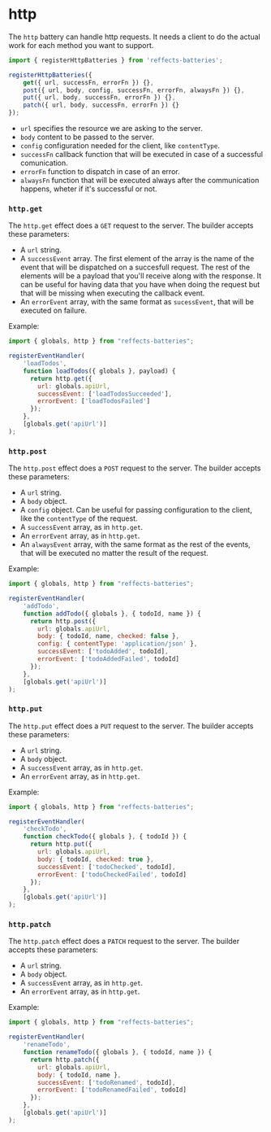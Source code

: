 # http

The `http` battery can handle http requests. It needs a client to do the actual work for each method you want to support.

```js
import { registerHttpBatteries } from 'reffects-batteries';

registerHttpBatteries({
    get({ url, successFn, errorFn }) {},
    post({ url, body, config, successFn, errorFn, alwaysFn }) {},
    put({ url, body, successFn, errorFn }) {},
    patch({ url, body, successFn, errorFn }) {}
});
```

- `url` specifies the resource we are asking to the server.
- `body` content to be passed to the server.
- `config` configuration needed for the client, like `contentType`.
- `successFn` callback function that will be executed in case of a successful comunication.
- `errorFn` function to dispatch in case of an error.
- `alwaysFn` function that will be executed always after the communication happens, wheter if it's successful or not.


### `http.get`

The `http.get` effect does a `GET` request to the server. The builder accepts these parameters:

- A `url` string.
- A `successEvent` array. The first element of the array is the name of the event that will be dispatched on a succesfull request. The rest of the elements will be a payload that you'll receive along with the response. It can be useful for having data that you have when doing the request but that will be missing when executing the callback event.
- An `errorEvent` array, with the same format as `sucessEvent`, that will be executed on failure. 

Example:

```js
import { globals, http } from "reffects-batteries";

registerEventHandler(
    'loadTodos',
    function loadTodos({ globals }, payload) {
      return http.get({
        url: globals.apiUrl,
        successEvent: ['loadTodosSucceeded'],
        errorEvent: ['loadTodosFailed']
      });
    },
    [globals.get('apiUrl')]
);
```

### `http.post`

The `http.post` effect does a `POST` request to the server. The builder accepts these parameters:

- A `url` string.
- A `body` object.
- A `config` object. Can be useful for passing configuration to the client, like the `contentType` of the request.
- A `successEvent` array, as in `http.get`.
- An `errorEvent` array, as in `http.get`. 
- An `alwaysEvent` array, with the same format as the rest of the events, that will be executed no matter the result of the request. 

Example:

```js
import { globals, http } from "reffects-batteries";

registerEventHandler(
    'addTodo',
    function addTodo({ globals }, { todoId, name }) {
      return http.post({
        url: globals.apiUrl,
        body: { todoId, name, checked: false },
        config: { contentType: 'application/json' },
        successEvent: ['todoAdded', todoId],
        errorEvent: ['todoAddedFailed', todoId]
      });
    },
    [globals.get('apiUrl')]
);
```

### `http.put`

The `http.put` effect does a `PUT` request to the server. The builder accepts these parameters:

- A `url` string.
- A `body` object.
- A `successEvent` array, as in `http.get`.
- An `errorEvent` array, as in `http.get`. 

Example:

```js
import { globals, http } from "reffects-batteries";

registerEventHandler(
    'checkTodo',
    function checkTodo({ globals }, { todoId }) {
      return http.put({
        url: globals.apiUrl,
        body: { todoId, checked: true },
        successEvent: ['todoChecked', todoId],
        errorEvent: ['todoCheckedFailed', todoId]
      });
    },
    [globals.get('apiUrl')]
);
```

### `http.patch`

The `http.patch` effect does a `PATCH` request to the server. The builder accepts these parameters:

- A `url` string.
- A `body` object.
- A `successEvent` array, as in `http.get`.
- An `errorEvent` array, as in `http.get`. 

Example:

```js
import { globals, http } from "reffects-batteries";

registerEventHandler(
    'renameTodo',
    function renameTodo({ globals }, { todoId, name }) {
      return http.patch({
        url: globals.apiUrl,
        body: { todoId, name },
        successEvent: ['todoRenamed', todoId],
        errorEvent: ['todoRenamedFailed', todoId]
      });
    },
    [globals.get('apiUrl')]
);
```

